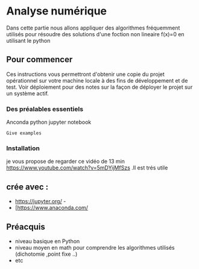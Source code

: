 # Analyse numérique 

Dans cette partie nous allons appliquer des algorithmes fréquemment utilisés pour
résoudre des solutions d'une foction non lineaire f(x)=0 en utilisant le python 

## Pour commencer
Ces instructions vous permettront d'obtenir une copie du projet opérationnel sur votre machine locale à des fins de développement et de test. Voir déploiement pour des notes sur la façon de déployer le projet sur un système actif.

### Des préalables essentiels

Anconda python 
jupyter notebook


```
Give examples
```

### Installation 

je vous propose de regarder ce vidéo de 13 min https://www.youtube.com/watch?v=5mDYijMfSzs .Il est trés utile 

## crée avec : 

* https://jupyter.org/ -
* [https://www.anaconda.com/


## Préacquis

* niveau basique en Python
* niveau moyen en math pour comprendre les algorithmes utilisés (dichotomie ,point fixe ..)
* etc
